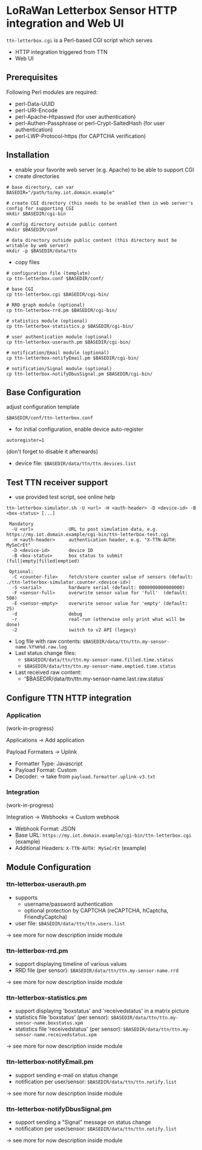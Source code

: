 # LoRaWan Letterbox Sensor HTTP integration and Web UI
`ttn-letterbox.cgi` is a Perl-based CGI script which serves
- HTTP integration triggered from TTN
- Web UI

## Prerequisites

Following Perl modules are required:

- perl-Data-UUID
- perl-URI-Encode
- perl-Apache-Htpasswd (for user authentication)
- perl-Authen-Passphrase or perl-Crypt-SaltedHash (for user authentication)
- perl-LWP-Protocol-https (for CAPTCHA verification)


## Installation

- enable your favorite web server (e.g. Apache) to be able to support CGI
- create directories

```
# base directory, can var
BASEDIR="/path/to/my.iot.domain.example"

# create CGI directory (this needs to be enabled then in web server's config for supporting CGI
mkdir $BASEDIR/cgi-bin

# config directory outside public content
mkdir $BASEDIR/conf

# data directory outside public content (this directory must be writable by web server)
mkdir -p $BASEDIR/data/ttn
```

- copy files

```
# configuration file (template)
cp ttn-letterbox.conf $BASEDIR/conf/

# base CGI
cp ttn-letterbox.cgi $BASEDIR/cgi-bin/

# RRD graph module (optional)
cp ttn-letterbox-rrd.pm $BASEDIR/cgi-bin/

# statistics module (optional)
cp ttn-letterbox-statistics.p $BASEDIR/cgi-bin/

# user authentication module (optional)
cp ttn-letterbox-userauth.pm $BASEDIR/cgi-bin/

# notification/Email module (optional)
cp ttn-letterbox-notifyEmail.pm $BASEDIR/cgi-bin/

# notification/Signal module (optional)
cp ttn-letterbox-notifyDbusSignal.pm $BASEDIR/cgi-bin/
```

## Base Configuration

adjust configuration template

```
$BASEDIR/conf/ttn-letterbox.conf
```

- for initial configuration, enable device auto-register

`autoregister=1`

(don't forget to disable it afterwards)

- device file: `$BASEDIR/data/ttn/ttn.devices.list`


## Test TTN receiver support

- use provided test script, see online help

```
ttn-letterbox-simulator.sh -U <url> -H <auth-header> -D <device-id> -B <box-status> [...]

 Mandatory
  -U <url>             URL to post simulation data, e.g. https://my.iot.domain.example/cgi-bin/ttn-letterbox-test.cgi
  -H <auth-header>     authentication header, e.g. "X-TTN-AUTH: MySeCrEt"
  -D <device-id>       device ID
  -B <box-status>      box status to submit (full|empty|filled|emptied)

 Optional:
  -C <counter-file>    fetch/store counter value of sensors (default: ./ttn-letterbox-simulator.counter.<device-id>)
  -S <serial>          hardware serial (default: 0000000000000000)
  -F <sensor-full>     overwrite sensor value for 'full'  (default: 500)
  -E <sensor-empty>    overwrite sensor value for 'empty' (default: 25)
  -d                   debug
  -r                   real-run (otherwise only print what will be done)
  -2                   switch to v2 API (legacy)
```

- Log file with raw contents: `$BASEDIR/data/ttn/ttn.my-sensor-name.%Y%m%d.raw.log`
- Last status change files:
  - `$BASEDIR/data/ttn/ttn.my-sensor-name.filled.time.status`
  - `$BASEDIR/data/ttn/ttn.my-sensor-name.emptied.time.status`
- Last received raw content:
  - '$BASEDIR/data/ttn/ttn.my-sensor-name.last.raw.status`

## Configure TTN HTTP integration

### Application

(work-in-progress)

Applications → Add application 

Payload Formaters → Uplink
- Formatter Type: Javascript
- Payload Format: Custom
- Decoder: -> take from `payload.formatter.uplink-v3.txt`

### Integration

(work-in-progress)

Integration → Webhooks → Custom webhook 
- Webhook Format: JSON
- Base URL: `https://my.iot.domain.example/cgi-bin/ttn-letterbox.cgi` (example)
- Additional Headers: `X-TTN-AUTH: MySeCrEt` (example)


## Module Configuration

### ttn-letterbox-userauth.pm

- supports
  - username/password authentication
  - optional protection by CAPTCHA (reCAPTCHA, hCaptcha, FriendlyCaptcha)
- user file: `$BASEDIR/data/ttn/ttn.users.list`

-> see more for now description inside module

### ttn-letterbox-rrd.pm

- support displaying timeline of various values
- RRD file (per sensor): `$BASEDIR/data/ttn/ttn.my-sensor-name.rrd`

-> see more for now description inside module

### ttn-letterbox-statistics.pm

- support displaying 'boxstatus' and 'receivedstatus' in a matrix picture
- statistics file 'boxstatus' (per sensor): `$BASEDIR/data/ttn/ttn.my-sensor-name.boxstatus.xpm`
- statistics file 'receivedstatus' (per sensor): `$BASEDIR/data/ttn/ttn.my-sensor-name.receivedstatus.xpm`

-> see more for now description inside module

### ttn-letterbox-notifyEmail.pm

- support sending e-mail on status change
- notification per user/sensor: `$BASEDIR/data/ttn/ttn.notify.list`

-> see more for now description inside module

### ttn-letterbox-notifyDbusSignal.pm

- support sending a "Signal" message on status change
- notification per user/sensor: `$BASEDIR/data/ttn/ttn.notify.list`

-> see more for now description inside module
